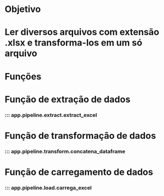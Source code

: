 # Objetivo

# Ler diversos arquivos com extensão .xlsx e transforma-los em um só arquivo

# Funções
# Função de extração de dados
### ::: app.pipeline.extract.extract_excel


# Função de transformação de dados
### ::: app.pipeline.transform.concatena_dataframe

# Função de carregamento de dados
### ::: app.pipeline.load.carrega_excel

